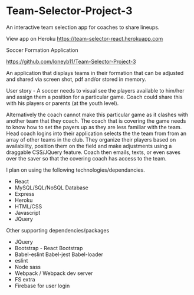 # Team-Selector-Project-3
An interactive team selection app for coaches to share lineups.

View app on Heroku https://team-selector-react.herokuapp.com

Soccer Formation Application

https://github.com/loneyb11/Team-Selector-Project-3

An application that displays teams in their formation that can be adjusted and shared via screen shot, pdf and/or stored in memory.

User story - A soccer needs to visual see the players available to him/her and assign them a position for a particular game.  Coach could share this with his players or parents (at the youth level).

Alternatively the coach cannot make this particular game as it clashes with another team that they coach.  The coach that is covering the game needs to know how to set the payers up as they are less familiar with the team.  Head coach logins into their application selects the the team from from an array of other teams in the club.  They organize their players based on availability, position them on the field and make adjustments using a draggable CSS/JQuery feature.  Coach then emails, texts, or even saves over the saver so that the covering coach has access to the team.

I plan on using the following technologies/dependancies.
* React
* MySQL/SQL/NoSQL Database
* Express
* Heroku
* HTML/CSS
* Javascript
* JQuery

Other supporting dependencies/packages
* JQuery
* Bootstrap - React Bootstrap
* Babel-eslint Babel-jest Babel-loader
* eslint
* Node sass
* Webpack / Webpack dev server
* FS extra
* Firebase for user login 
